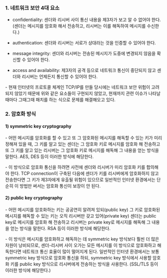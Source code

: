 ### 1. 네트워크 보안 4대 요소

- confidentiality: 센더와 리시버 사이 통신 내용을 제3자가 보고 알 수 없어야 한다. (센더는 메시지를 암호화 해서 전송하고, 리시버는 이를 해독하여 메시지를 수신한다.)

- authentication: 센더와 리시버는 서로가 상대라는 것을 인증할 수 있어야 한다.

- message integrity: 센더와 리시버는 전송된 메시지가 도중에 변경되지 않음을 확신할 수 있어야 한다.

- access and availability: 제3자의 공격 등으로 네트워크 통신이 중단되지 않고 센더와 리시버는 언제든지 통신할 수 있어야 한다.

\- 현재 인터넷의 프로토콜 체계인 TCP/IP를 만들 당시에는 네트워크 보안 위험이 고려되지 않았기 때문에 위와 같은 요소들이 구현되지 않았고, 현재까지 관련 이슈가 나타날 때마다 그때그때 패치를 하는 식으로 문제를 해결해오고 있다. 


### 2. 암호화 방식

#### 1) symmetric key cryptography

\- 어떤 메시지를 암호화를 할 수 있고 또 그 암호화된 메시지를 해독할 수 있는 키가 미리 정해져 있을 때, 그 키를 알고 있는 센더는 그 암호화 키로 메시지를 암호화 해 전송하고 또 그 키를 알고 있는 리시버는 그 암호화 키로 메시지를 해독해 그 내용을 얻는 방식을 말한다. AES, DES 등이 이러한 방식에 해당한다.

\- 이 방식으로 암호화 통신을 하려면 사전에 센더와 리시버가 미리 암호화 키를 합의해야 한다. TCP connection이 구축된 다음에 센더가 키를 리시버에게 암호화하지 않고 전송한다면 그 키가 제3자에게 유출될 위험이 있으므로 일반적인 인터넷 환경에서는 단순히 이 방법만 써서는 암호화 통신이 보장이 안 된다.


#### 2) public key cryptography

\- 어떤 메시지를 암호화하는 키는 공공연히 알려져 있되(public key) 그 키로 암호화된 메시지를 해독할 수 있는 키는 오직 리시버만 갖고 있어(private key) 센더는 public key로 메시지를 암호화 해 전송하고 리시버는 private key로 메시지를 해독해 그 내용을 얻는 방식을 말한다. RSA 등이 이러한 방식에 해당한다.

\- 이 방식은 메시지를 암호화하고 해독하는 데 symmetric key 방식보다 훨씬 더 많은 자원이 낭비되므로, 센더-리시버 사이 오가는 모든 메시지를 이 방식으로 암호화하고 해독한다면 네트워크 통신 효율이 많이 떨어지게 된다. 일반적인 인터넷 환경에서는 보통 symmetric key 방식으로 암호화 통신을 하되, symmetric key 방식에서 사용할 암호화 키를 public key 방식으로 리시버에게 전송하는 방식을 사용한다. (SSL/TLS 등이 이러한 방식에 해당한다.)